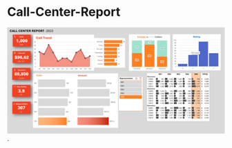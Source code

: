 # Call-Center-Report
 ![Image Alt](https://github.com/AnanyaLamba/Call-Center-Report/blob/48f4e12b19c49ebda4f0f5aa0811d768976905f5/Screenshot%202025-03-06%20192703.png).


